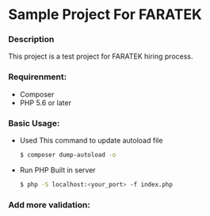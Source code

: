 # Sample Project For FARATEK

### Description
This project is a test project for FARATEK hiring process.

### Requirenment:
- Composer
- PHP 5.6 or later

### Basic Usage:
- Used This command to update autoload file
    ```sh
    $ composer dump-autoload -o
    ```
- Run PHP Built in server
    ```sh
    $ php -S localhost:<your_port> -f index.php
    ```

### Add more validation:

